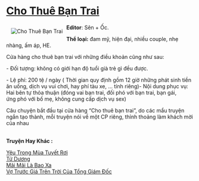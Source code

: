 <a href="https://utruyen.com/cho-thue-ban-trai/10237/" title="Cho Thuê Bạn Trai"><h1>Cho Thuê Bạn Trai</h1></a><div style="display:table"><img align="right" style="float: left; padding: 10px;" src="https://utruyen.com/images/story/200x260/cho-thue-ban-trai.jpg" alt="Cho Thuê Bạn Trai"><b>Editor</b>: Sên + Ốc.<p></p><strong>Thể loại:</strong> đam mỹ, hiện đại, nhiều couple, nhẹ nhàng, ấm áp, HE.<p></p>Cửa hàng cho thuê bạn trai với những điều khoản cũng như sau: <p></p>- Đối tượng: không có giới hạn độ tuổi già trẻ gì đều được.<p></p>- Lệ phí: 200 tệ / ngày ( Thời gian quy định gồm 12 giờ những phát sinh tiền ăn uống, dịch vụ vui chơi, hay phí tàu xe, … tính riêng)- Nội dung phục vụ: Hai bên tự thỏa thuận (đóng vai bạn trai, đối phó với bạn trai, bạn gái, ứng phó với bố mẹ, không cung cấp dịch vụ sex)<p></p>Câu chuyện bắt đầu tại cửa hàng “Cho thuê bạn trai”, do các mẩu truyện ngắn tạo thành, mỗi truyện nói về một CP riêng, thỉnh thoảng làm khách mời của nhau</div><p><br><b>Truyện Hay Khác :</b></p><a href="https://utruyen.com/yeu-trong-mua-tuyet-roi/9130/" alt="Yêu Trong Mùa Tuyết Rơi">Yêu Trong Mùa Tuyết Rơi</a><br/><a href="https://github.com/quanluxury/truyenhot/tree/master/truyenhay/17544/" alt="Tử Dương">Tử Dương</a><br/><a href="https://github.com/quanluxury/truyenhot/tree/master/truyenhay/1878/" alt="Mãi Mãi Là Bao Xa">Mãi Mãi Là Bao Xa</a><br/><a href="https://github.com/quanluxury/truyenhot/tree/master/truyenhay/4904/" alt="Vợ Trước Giá Trên Trời Của Tổng Giám Đốc">Vợ Trước Giá Trên Trời Của Tổng Giám Đốc</a><br/>